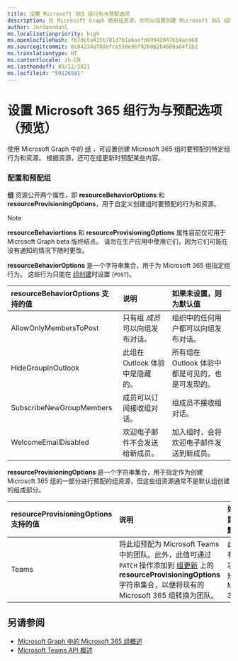 ```yaml
---
title: 设置 Microsoft 365 组行为与预配选项
description: 在 Microsoft Graph 使用组资源，你可以设置创建 Microsoft 365 组时要预配的特定组行为和资源。
author: Jordanndahl
ms.localizationpriority: high
ms.openlocfilehash: fb7de5a435b781d7b1a6aefd899420476b4ac468
ms.sourcegitcommit: 6c04234af08efce558e9bf926062b4686a84f1b2
ms.translationtype: HT
ms.contentlocale: zh-CN
ms.lasthandoff: 09/12/2021
ms.locfileid: "59126581"
---
```

# <a name="set-microsoft-365-group-behaviors-and-provisioning-options-preview"></a>设置 Microsoft 365 组行为与预配选项（预览）

使用 Microsoft Graph 中的 [组](/graph/api/resources/group?view=graph-rest-beta&preserve-view=true) ，可设置创建 Microsoft 365 组时要预配的特定组行为和资源。 根据资源，还可在组更新时预配某些内容。

### <a name="configuring-and-provisioning-groups"></a>配置和预配组

**组** 资源公开两个属性，即 **resourceBehaviorOptions** 和 **resourceProvisioningOptions**，用于自定义创建组时要预配的行为和资源。 

> [!NOTE]
> **resourceBehaviortions** 和 **resourceProvisioningOptions** 属性目前仅可用于 Microsoft Graph beta 版终结点。  请勿在生产应用中使用它们，因为它们可能在没有通知的情况下随时更改。

**resourceBehaviorOptions** 是一个字符串集合，用于为 Microsoft 365 组指定组行为。 这些行为只能在 [组创建](/graph/api/group-post-groups?view=graph-rest-beta&preserve-view=true)时设置 (`POST`)。

| resourceBehaviorOptions 支持的值   |说明|如果未设置，则为默认值|
|:---------------|:--------|:-----------|
| AllowOnlyMembersToPost|只有组 *成员* 可以向组发布对话。|组织中的任何用户都可以向组发布对话。|
| HideGroupInOutlook|此组在 Outlook 体验中是隐藏的。|所有组在 Outlook 体验中都是可见的，也是可发现的。|
| SubscribeNewGroupMembers|成员可以订阅接收组对话。 |组成员不接收组对话。|
| WelcomeEmailDisabled|欢迎电子邮件不会发送给新成员。|加入组时，会将欢迎电子邮件发送到新成员。|

**resourceProvisioningOptions** 是一个字符串集合，用于指定作为创建 Microsoft 365 组的一部分进行预配的组资源，但这些组资源通常不是默认组创建的组成部分。

| resourceProvisioningOptions 支持的值   |说明| 如果未设置，则为默认值 |
|:---------------|:--------|:------------|
| Teams|将此组预配为 Microsoft Teams 中的团队。此外，此值可通过 `PATCH` 操作添加到 [组更新](/graph/api/group-update?view=graph-rest-beta&preserve-view=true) 上的 **resourceProvisioningOptions** 字符串集合，以便将现有的 Microsoft 365 组转换为团队。| 此组是没有 Teams 功能的常规 Microsoft 365 组。|


## <a name="see-also"></a>另请参阅

- [Microsoft Graph 中的 Microsoft 365 组概述](office365-groups-concept-overview.md)
- [Microsoft Teams API 概述](teams-concept-overview.md)
